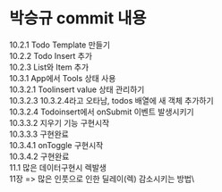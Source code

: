 # 박승규 commit 내용
10.2.1    Todo Template 만들기\
10.2.2    Todo Insert 추가\
10.2.3    List와 Item 추가\
10.3.1    App에서 Tools 상태 사용\
10.3.2.1  Toolinsert value 상태 관리하기\
10.3.2.3  10.3.2.4라고 오타남, todos 배열에 새 객체 추가하기\
10.3.2.4  Todoinsert에서 onSubmit 이벤트 발생시키기\
10.3.3.2  지우기 기능 구현시작 \
10.3.3.3  구현완료\
10.3.4.1  onToggle 구현시작\
10.3.4.2  구현완료\
11.1      많은 데이터구현시 렉발생\
11장 => 많은 인풋으로 인한 딜레이(렉) 감소시키는 방법\

